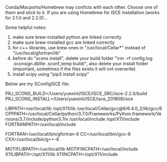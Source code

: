 Conda/Macports/Homebrew may conficts with each other. Choose one of them and stick to it.
If you are using Homebrew for ISCE installation (works for 2.1.0 and 2.2.0)...

Some helpful notes:
1. make sure brew-installed python are linked correctly 
2. make sure brew-installed gcc are linked correctly
3. for c++ libraries, use brew ones in "/usr/local/Cellar*" instead of "/usr/local/gfortran/lib"
4. before do "scons install", delete your build folder "\rm -rf config.log .sconsign.dblite .sconf_temp build/", also delete your install folder (important, sometimes if the files exists it will not overwrite)
5. install scipy using "pip3 install scipy"

Below are my SConfigISCE file:

PRJ_SCONS_BUILD=/Users/yuexinli/ISCE/ISCE_SRC/isce-2.2.0/build
PRJ_SCONS_INSTALL=/Users/yuexinli/ISCE/isce_201808/isce

LIBPATH=/usr/local/lib /opt/X11/lib /usr/local/Cellar/gcc@6/6.4.0_2/lib/gcc/6
CPPPATH=/usr/local/Cellar/python/3.7.0/Frameworks/Python.framework/Versions/3.7/include/python3.7m /usr/local/include /opt/X11/include
FORTRANPATH=/usr/local/include 

FORTRAN=/usr/local/bin/gfortran-6
CC=/usr/local/bin/gcc-6
CXX=/usr/local/bin/g++-6

MOTIFLIBPATH=/usr/local/lib
MOTIFINCPATH=/usr/local/include
X11LIBPATH=/opt/X11/lib
X11INCPATH=/opt/X11/include
